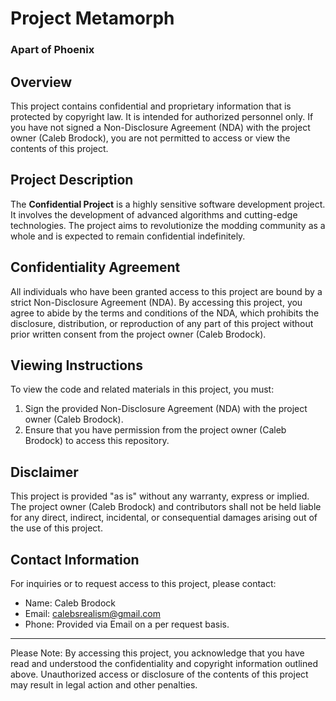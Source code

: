 # Project Metamorph
### Apart of Phoenix

## Overview
This project contains confidential and proprietary information that is protected by copyright law. It is intended for authorized personnel only. If you have not signed a Non-Disclosure Agreement (NDA) with the project owner (Caleb Brodock), you are not permitted to access or view the contents of this project.

## Project Description
The **Confidential Project** is a highly sensitive software development project. It involves the development of advanced algorithms and cutting-edge technologies. The project aims to revolutionize the modding community as a whole and is expected to remain confidential indefinitely.

## Confidentiality Agreement
All individuals who have been granted access to this project are bound by a strict Non-Disclosure Agreement (NDA). By accessing this project, you agree to abide by the terms and conditions of the NDA, which prohibits the disclosure, distribution, or reproduction of any part of this project without prior written consent from the project owner (Caleb Brodock).

## Viewing Instructions
To view the code and related materials in this project, you must:

1. Sign the provided Non-Disclosure Agreement (NDA) with the project owner (Caleb Brodock).
2. Ensure that you have permission from the project owner (Caleb Brodock) to access this repository.

## Disclaimer
This project is provided "as is" without any warranty, express or implied. The project owner (Caleb Brodock) and contributors shall not be held liable for any direct, indirect, incidental, or consequential damages arising out of the use of this project.

## Contact Information
For inquiries or to request access to this project, please contact:
- Name: Caleb Brodock
- Email: calebsrealism@gmail.com
- Phone: Provided via Email on a per request basis.

---

Please Note: By accessing this project, you acknowledge that you have read and understood the confidentiality and copyright information outlined above. Unauthorized access or disclosure of the contents of this project may result in legal action and other penalties.

